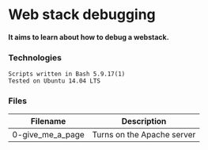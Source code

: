 # Web stack debugging
#### It aims to learn about how to debug a webstack.

### Technologies
    Scripts written in Bash 5.9.17(1)
    Tested on Ubuntu 14.04 LTS
### Files
|Filename	 |Description
|------------- | -------------------- |
|0-give_me_a_page	|Turns on the Apache server|
